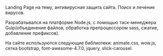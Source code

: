 <p>Landing Page на тему, антивирусная защита сайта. Поиск и лечение вирусов.</p>
<p>Разрабатывался на платформе Node.js, с помощью таск-менеджера Gulp(объединение файлов, обработка препроцессором sass, сжатие, добавление префиксов).</p>
<p>На сайте используются следующие библиотеки: animate.css, wow.js, сетка bootstrap, font-awesome-4.7.0, jquery, slick-carousel.</p>
